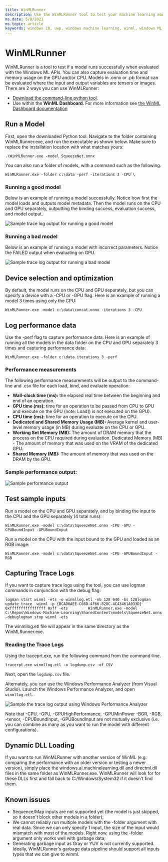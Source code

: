 ```yaml
---
title: WinMLRunner
description: Use the WinMLRunner tool to test your machine learning models.
ms.date: 5/8/2021
ms.topic: article
keywords: windows 10, uwp, windows machine learning, winml, windows ML, tutorials, pytorch
---
```


# WinMLRunner

WinMLRunner is a tool to test if a model runs successfully when evaluated with the Windows ML APIs. You can also capture evaluation time and memory usage on the GPU and/or CPU. Models in .onnx or .pb format can be evaluated where the input and output variables are tensors or images. There are 2 ways you can use WinMLRunner:

* [Download the command-line python tool](https://github.com/Microsoft/Windows-Machine-Learning/releases).
* Use within the **WinML Dashboard**. For more information see [the WinML Dashboard documentation](dashboard.md)

## Run a Model

First, open the downloaded Python tool. Navigate to the folder containing WinMLRunner.exe, and run the executable as shown below. Make sure to replace the installation location with what matches yours:
 
```
.\WinMLRunner.exe -model SqueezeNet.onnx
```

You can also run a folder of models, with a command such as the following.

```
WinMLRunner.exe -folder c:\data -perf -iterations 3 -CPU`\
```

### Running a good model

Below is an example of running a model successfully. Notice how first the model loads and outputs model metadata. Then the model runs on the CPU and GPU separately, outputting the binding success, evaluation success, and model output.

![Sample trace log output for running a good model](../images/winmlrunner-good.png)

### Running a bad model

Below is an example of running a model with incorrect parameters. Notice the FAILED output when evaluating on GPU.

![Sample trace log output for running a bad model](../images/winmlrunner-bad.png)

## Device selection and optimization

By default, the model runs on the CPU and GPU separately, but you can specify a device with a -CPU or -GPU flag. Here is an example of running a model 3 times using only the CPU:

```
WinMLRunner.exe -model c:\data\concat.onnx -iterations 3 -CPU
```

## Log performance data

Use the -perf flag to capture performance data. Here is an example of running all the models in the data folder on the CPU and GPU separately 3 times and capturing performance data:

```
WinMLRunner.exe -folder c:\data iterations 3 -perf
```

### Performance measurements

The following performance measurements will be output to the command-line and .csv file for each load, bind, and evaluate operation:

* **Wall-clock time (ms):** the elapsed real time between the beginning and end of an operation.
* **GPU time (ms):** time for an operation to be passed from CPU to GPU and execute on the GPU (note: Load() is not executed on the GPU).
* **CPU time (ms):** time for an operation to execute on the CPU.
* **Dedicated and Shared Memory Usage (MB):** Average kernel and user-level memory usage (in MB) during evaluate on the CPU or GPU.
* **Working Set Memory (MB):** The amount of DRAM memory that the process on the CPU required during evaluation. Dedicated Memory (MB) - The amount of memory that was used on the VRAM of the dedicated GPU.
* **Shared Memory (MB):** The amount of memory that was used on the DRAM by the GPU.

### Sample performance output:
 
![Sample performance output](../images/winmlrunner-performance.png)

## Test sample inputs

Run a model on the CPU and GPU separately, and by binding the input to the CPU and the GPU separately (4 total runs):

```
WinMLRunner.exe -model c:\data\SqueezeNet.onnx -CPU -GPU -CPUBoundInput -GPUBoundInput
```

Run a model on the CPU with the input bound to the GPU and loaded as an RGB image:

```
WinMLRunner.exe -model c:\data\SqueezeNet.onnx -CPU -GPUBoundInput -RGB
```

## Capturing Trace Logs

If you want to capture trace logs using the tool, you can use logman commands in conjunction with the debug flag:

```
logman start winml -ets -o winmllog.etl -nb 128 640 -bs 128logman update trace  winml -p {BCAD6AEE-C08D-4F66-828C-4C43461A033D} 0xffffffffffffffff 0xff -ets         WinMLRunner.exe -model C:\Repos\Windows-Machine-Learning\SharedContent\models\SqueezeNet.onnx -debuglogman stop winml -ets
```

The winmllog.etl file will appear in the same directory as the WinMLRunner.exe.

### Reading the Trace Logs

Using the traceprt.exe, run the following command from the command-line.

```
tracerpt.exe winmllog.etl -o logdump.csv -of CSV
```
Next, open the `logdump.csv` file.

Alternately, you can use the Windows Performance Analyzer (from Visual Studio). Launch the Windows Performance Analyzer, and open `winmllog.etl`.

![Sample the trace log output using Windows Performance Analyzer](../images/winmlrunner-tracelogs.png)
 
Note that -CPU, -GPU, -GPUHighPerformance, -GPUMinPower -BGR, -RGB, -tensor, -CPUBoundInput, -GPUBoundInput are not mutually exclusive (i.e. you can combine as many as you want to run the model with different configurations).

## Dynamic DLL Loading

If you want to run WinMLRunner with another version of WinML (e.g. comparing the performance with an older version or testing a newer version), simply place the windows.ai.machinelearning.dll and directml.dll files in the same folder as WinMLRunner.exe. WinMLRunner will look for for these DLLs first and fall back to C:/Windows/System32 if it doesn't find them.

## Known issues
* Sequence/Map inputs are not supported yet (the model is just skipped, so it doesn't block other models in a folder);
* We cannot reliably run multiple models with the -folder argument with real data. Since we can only specify 1 input, the size of the input would mismatch with most of the models. Right now, using the -folder argument only works well with garbage data;
* Generating garbage input as Gray or YUV is not currently supported. Ideally, WinMLRunner's garbage data pipeline should support all inputs types that we can give to winml.

